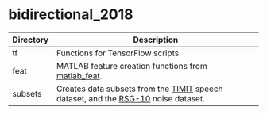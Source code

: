 # bidirectional_2018

Directory | Description
--------| -----------
 tf | Functions for TensorFlow scripts.
feat | MATLAB feature creation functions from [matlab_feat](https://github.com/anicolson/matlab_feat).
subsets | Creates data subsets from the [TIMIT](https://catalog.ldc.upenn.edu/ldc93s1) speech dataset, and the [RSG-10](https://catalog.ldc.upenn.edu/ldc93s1http://www.steeneken.nl/wp-content/uploads/2014/04/RSG-10_Noise-data-base.pdf) noise dataset.


